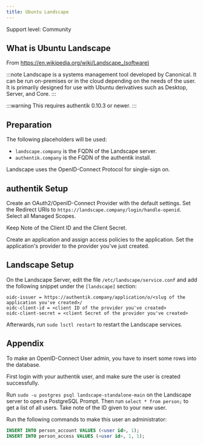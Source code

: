 ```yaml
---
title: Ubuntu Landscape
---
```


<span class="badge badge--secondary">Support level: Community</span>

## What is Ubuntu Landscape

From https://en.wikipedia.org/wiki/Landscape_(software)

:::note
Landscape is a systems management tool developed by Canonical. It can be run on-premises or in the cloud depending on the needs of the user. It is primarily designed for use with Ubuntu derivatives such as Desktop, Server, and Core.
:::

:::warning
This requires authentik 0.10.3 or newer.
:::

## Preparation

The following placeholders will be used:

-   `landscape.company` is the FQDN of the Landscape server.
-   `authentik.company` is the FQDN of the authentik install.

Landscape uses the OpenID-Connect Protocol for single-sign on.

## authentik Setup

Create an OAuth2/OpenID-Connect Provider with the default settings. Set the Redirect URIs to `https://landscape.company/login/handle-openid`. Select all Managed Scopes.

Keep Note of the Client ID and the Client Secret.

Create an application and assign access policies to the application. Set the application's provider to the provider you've just created.

## Landscape Setup

On the Landscape Server, edit the file `/etc/landscape/service.conf` and add the following snippet under the `[landscape]` section:

```
oidc-issuer = https://authentik.company/application/o/<slug of the application you've created>/
oidc-client-id = <client ID of the provider you've created>
oidc-client-secret = <client Secret of the provider you've created>
```

Afterwards, run `sudo lsctl restart` to restart the Landscape services.

## Appendix

To make an OpenID-Connect User admin, you have to insert some rows into the database.

First login with your authentik user, and make sure the user is created successfully.

Run `sudo -u postgres psql landscape-standalone-main` on the Landscape server to open a PostgreSQL Prompt.
Then run `select * from person;` to get a list of all users. Take note of the ID given to your new user.

Run the following commands to make this user an administrator:

```sql
INSERT INTO person_account VALUES (<user id>, 1);
INSERT INTO person_access VALUES (<user id>, 1, 1);
```
